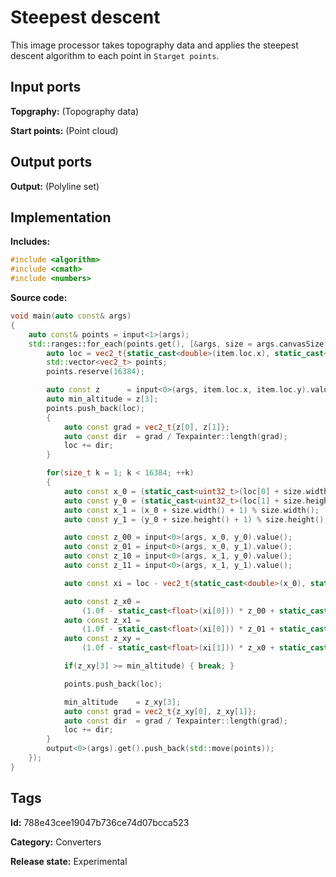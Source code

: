 # Steepest descent

This image processor takes topography data and applies the steepest descent algorithm to each point in `Starget points`.

## Input ports

__Topgraphy:__ (Topography data)

__Start points:__ (Point cloud)

## Output ports

__Output:__ (Polyline set)

## Implementation

__Includes:__ 

```c++
#include <algorithm>
#include <cmath>
#include <numbers>
```

__Source code:__ 

```c++
void main(auto const& args)
{
	auto const& points = input<1>(args);
	std::ranges::for_each(points.get(), [&args, size = args.canvasSize()](auto const& item) {
		auto loc = vec2_t{static_cast<double>(item.loc.x), static_cast<double>(item.loc.y)};
		std::vector<vec2_t> points;
		points.reserve(16384);

		auto const z      = input<0>(args, item.loc.x, item.loc.y).value();
		auto min_altitude = z[3];
		points.push_back(loc);
		{
			auto const grad = vec2_t{z[0], z[1]};
			auto const dir  = grad / Texpainter::length(grad);
			loc += dir;
		}

		for(size_t k = 1; k < 16384; ++k)
		{
			auto const x_0 = (static_cast<uint32_t>(loc[0] + size.width())) % size.width();
			auto const y_0 = (static_cast<uint32_t>(loc[1] + size.height())) % size.height();
			auto const x_1 = (x_0 + size.width() + 1) % size.width();
			auto const y_1 = (y_0 + size.height() + 1) % size.height();

			auto const z_00 = input<0>(args, x_0, y_0).value();
			auto const z_01 = input<0>(args, x_0, y_1).value();
			auto const z_10 = input<0>(args, x_1, y_0).value();
			auto const z_11 = input<0>(args, x_1, y_1).value();

			auto const xi = loc - vec2_t{static_cast<double>(x_0), static_cast<double>(y_0)};

			auto const z_x0 =
			    (1.0f - static_cast<float>(xi[0])) * z_00 + static_cast<float>(xi[0]) * z_10;
			auto const z_x1 =
			    (1.0f - static_cast<float>(xi[0])) * z_01 + static_cast<float>(xi[0]) * z_11;
			auto const z_xy =
			    (1.0f - static_cast<float>(xi[1])) * z_x0 + static_cast<float>(xi[1]) * z_x1;

			if(z_xy[3] >= min_altitude) { break; }

			points.push_back(loc);

			min_altitude    = z_xy[3];
			auto const grad = vec2_t{z_xy[0], z_xy[1]};
			auto const dir  = grad / Texpainter::length(grad);
			loc += dir;
		}
		output<0>(args).get().push_back(std::move(points));
	});
}
```

## Tags

__Id:__ 788e43cee19047b736ce74d07bcca523

__Category:__ Converters

__Release state:__ Experimental